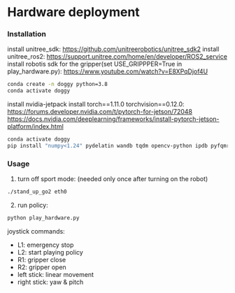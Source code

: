 # Hardware deployment #

### Installation ###
install unitree_sdk: 
    https://github.com/unitreerobotics/unitree_sdk2
install unitree_ros2: 
    https://support.unitree.com/home/en/developer/ROS2_service
install robotis sdk for the gripper(set USE_GRIPPPER=True in play_hardware.py): 
    https://www.youtube.com/watch?v=E8XPqDjof4U 

```bash
conda create -n doggy python=3.8
conda activate doggy
```

install nvidia-jetpack
install torch==1.11.0 torchvision==0.12.0: 
    https://forums.developer.nvidia.com/t/pytorch-for-jetson/72048 
    https://docs.nvidia.com/deeplearning/frameworks/install-pytorch-jetson-platform/index.html

```bash
conda activate doggy
pip install "numpy<1.24" pydelatin wandb tqdm opencv-python ipdb pyfqmr flask
```

### Usage ###

1. turn off sport mode: (needed only once after turning on the robot)
```bash
./stand_up_go2 eth0
```

2. run policy:  
```bash
python play_hardware.py
```

joystick commands:
- L1: emergency stop
- L2: start playing policy
- R1: gripper close
- R2: gripper open
- left stick: linear movement
- right stick: yaw & pitch